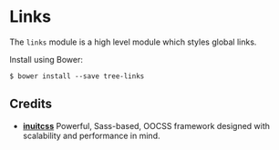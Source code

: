 # Links

The `links` module is a high level module which styles global links.

Install using Bower:

    $ bower install --save tree-links

## Credits

* **[inuitcss](https://github.com/inuitcss)** Powerful, Sass-based, OOCSS
framework designed with scalability and performance in mind.
